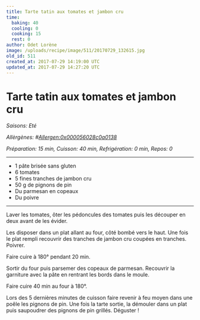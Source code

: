 ```yaml
---
title: Tarte tatin aux tomates et jambon cru
time:
  baking: 40
  cooling: 0
  cooking: 15
  rest: 0
author: Odet Lorène
image: /uploads/recipe/image/511/20170729_132615.jpg
old_id: 511
created_at: 2017-07-29 14:19:00 UTC
updated_at: 2017-07-29 14:27:20 UTC
---
```


# Tarte tatin aux tomates et jambon cru

_Saisons: Eté_

_Allèrgènes: #<Allergen:0x000056028c0a0138>_

_Préparation: 15 min, Cuisson: 40 min, Refrigération: 0 min, Repos: 0_

---

- 1 pâte brisée sans gluten
- 6 tomates
- 5 fines tranches de jambon cru
- 50 g de pignons de pin
- Du parmesan en copeaux
- Du poivre

---

Laver les tomates, ôter les pédoncules des tomates puis les découper en deux avant de les évider.

Les disposer dans un plat allant au four, côté bombé vers le haut. Une fois le plat rempli recouvrir des tranches de jambon cru coupées en tranches. Poivrer.

Faire cuire à 180° pendant 20 min.

Sortir du four puis parsemer des copeaux de parmesan. Recouvrir la garniture avec la pâte en rentrant les bords dans le moule.

Faire cuire 40 min au four à 180°.

Lors des 5 dernières minutes de cuisson faire revenir à feu moyen dans une poêle les pignons de pin. Une fois la tarte sortie, la démouler dans un plat puis saupoudrer des pignons de pin grillés. Déguster !
